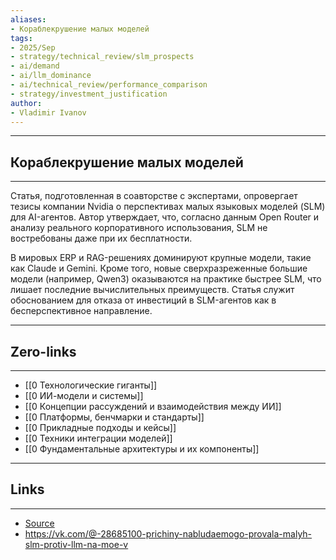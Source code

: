 ```yaml
---
aliases: 
- Кораблекрушение малых моделей
tags:
- 2025/Sep
- strategy/technical_review/slm_prospects
- ai/demand
- ai/llm_dominance
- ai/technical_review/performance_comparison
- strategy/investment_justification
author:
- Vladimir Ivanov
---
```

-----
##  Кораблекрушение малых моделей
-----
Статья, подготовленная в соавторстве с экспертами, опровергает тезисы компании Nvidia о перспективах малых языковых моделей (SLM) для AI-агентов. Автор утверждает, что, согласно данным Open Router и анализу реального корпоративного использования, SLM не востребованы даже при их бесплатности. 

В мировых ERP и RAG-решениях доминируют крупные модели, такие как Claude и Gemini. Кроме того, новые сверхразреженные большие модели (например, Qwen3) оказываются на практике быстрее SLM, что лишает последние вычислительных преимуществ. Статья служит обоснованием для отказа от инвестиций в SLM-агентов как в бесперспективное направление.

---
## Zero-links
---
- [[0 Технологические гиганты]]
- [[0 ИИ-модели и системы]]
- [[0 Концепции рассуждений и взаимодействия между ИИ]]
- [[0 Платформы, бенчмарки и стандарты]]
- [[0 Прикладные подходы и кейсы]]
- [[0 Техники интеграции моделей]]
- [[0 Фундаментальные архитектуры и их компоненты]]

---
## Links
---
- [Source](https://t.me/turboproject/2109)
- https://vk.com/@-28685100-prichiny-nabludaemogo-provala-malyh-slm-protiv-llm-na-moe-v
